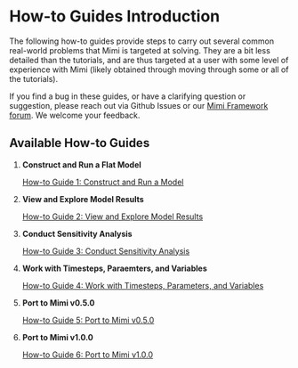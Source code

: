 # How-to Guides Introduction

The following how-to guides provide steps to carry out several common real-world problems that Mimi is targeted at solving. They are a bit less detailed than the tutorials, and are thus targeted at a user with some level of experience with Mimi (likely obtained through moving through some or all of the tutorials). 

If you find a bug in these guides, or have a clarifying question or suggestion, please reach out via Github Issues or our [Mimi Framework forum](https://forum.mimiframework.org).  We welcome your feedback.

## Available How-to Guides

1. **Construct and Run a Flat Model**

   [How-to Guide 1: Construct and Run a Model](@ref) 


2. **View and Explore Model Results**

   [How-to Guide 2: View and Explore Model Results](@ref) 


3. **Conduct Sensitivity Analysis**

    [How-to Guide 3: Conduct Sensitivity Analysis](@ref)


4. **Work with Timesteps, Paraemters, and Variables**

    [How-to Guide 4: Work with Timesteps, Parameters, and Variables](@ref)


5. **Port to Mimi v0.5.0**

    [How-to Guide 5: Port to Mimi v0.5.0](@ref)


6. **Port to Mimi v1.0.0**

    [How-to Guide 6: Port to Mimi v1.0.0](@ref)

